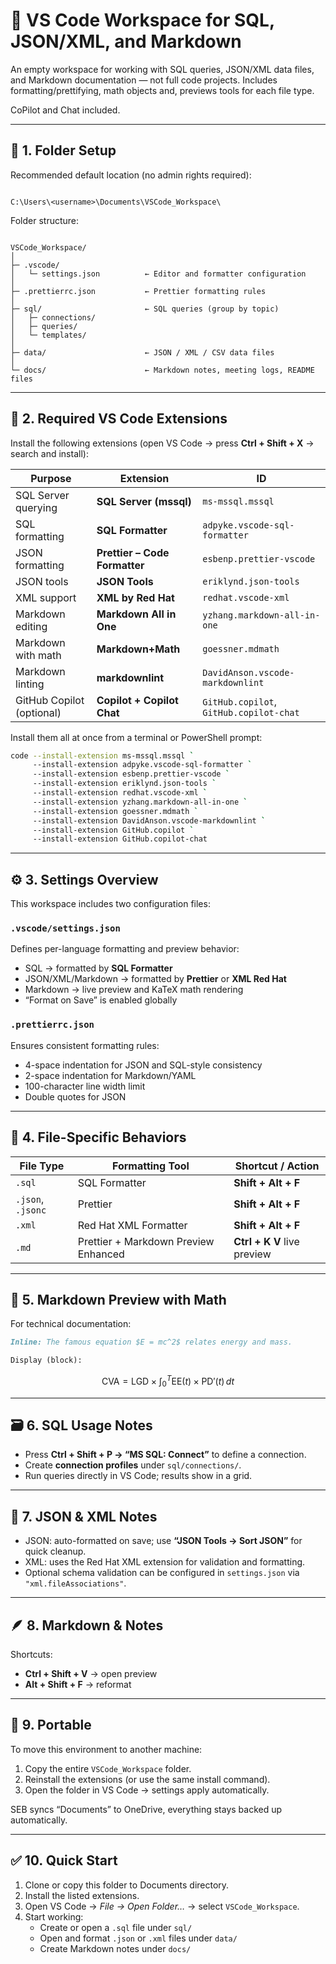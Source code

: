 # 🧰 VS Code Workspace for SQL, JSON/XML, and Markdown

An empty workspace for working with SQL queries, JSON/XML data files, and Markdown documentation — not full code projects. Includes formatting/prettifying, math objects and, previews tools for each file type.

CoPilot and Chat included.

---

## 📍 1. Folder Setup

Recommended default location (no admin rights required):

```markdownlint

C:\Users\<username>\Documents\VSCode_Workspace\
```

Folder structure:

```markdownlint

VSCode_Workspace/
│
├─ .vscode/
│   └─ settings.json          ← Editor and formatter configuration
│
├─ .prettierrc.json           ← Prettier formatting rules
│
├─ sql/                       ← SQL queries (group by topic)
│   ├─ connections/
│   ├─ queries/
│   └─ templates/
│
├─ data/                      ← JSON / XML / CSV data files
│
└─ docs/                      ← Markdown notes, meeting logs, README files
```

---

## 🧩 2. Required VS Code Extensions

Install the following extensions (open VS Code → press **Ctrl + Shift + X** → search and install):

| Purpose                   | Extension                     | ID                                      |
| ------------------------- | ----------------------------- | --------------------------------------- |
| SQL Server querying       | **SQL Server (mssql)**        | `ms-mssql.mssql`                        |
| SQL formatting            | **SQL Formatter**             | `adpyke.vscode-sql-formatter`           |
| JSON formatting           | **Prettier – Code Formatter** | `esbenp.prettier-vscode`                |
| JSON tools                | **JSON Tools**                | `eriklynd.json-tools`                   |
| XML support               | **XML by Red Hat**            | `redhat.vscode-xml`                     |
| Markdown editing          | **Markdown All in One**       | `yzhang.markdown-all-in-one`            |
| Markdown with math        | **Markdown+Math**             | `goessner.mdmath`                       |
| Markdown linting          | **markdownlint**              | `DavidAnson.vscode-markdownlint`        |
| GitHub Copilot (optional) | **Copilot + Copilot Chat**    | `GitHub.copilot`, `GitHub.copilot-chat` |

Install them all at once from a terminal or PowerShell prompt:

```bash
code --install-extension ms-mssql.mssql `
     --install-extension adpyke.vscode-sql-formatter `
     --install-extension esbenp.prettier-vscode `
     --install-extension eriklynd.json-tools `
     --install-extension redhat.vscode-xml `
     --install-extension yzhang.markdown-all-in-one `
     --install-extension goessner.mdmath `
     --install-extension DavidAnson.vscode-markdownlint `
     --install-extension GitHub.copilot `
     --install-extension GitHub.copilot-chat
```

---

## ⚙️ 3. Settings Overview

This workspace includes two configuration files:

### `.vscode/settings.json`

Defines per-language formatting and preview behavior:

- SQL → formatted by **SQL Formatter**
- JSON/XML/Markdown → formatted by **Prettier** or **XML Red Hat**
- Markdown → live preview and KaTeX math rendering
- “Format on Save” is enabled globally

### `.prettierrc.json`

Ensures consistent formatting rules:

- 4-space indentation for JSON and SQL-style consistency
- 2-space indentation for Markdown/YAML
- 100-character line width limit
- Double quotes for JSON

---

## 🧮 4. File-Specific Behaviors

| File Type         | Formatting Tool                      | Shortcut / Action           |
| ----------------- | ------------------------------------ | --------------------------- |
| `.sql`            | SQL Formatter                        | **Shift + Alt + F**         |
| `.json`, `.jsonc` | Prettier                             | **Shift + Alt + F**         |
| `.xml`            | Red Hat XML Formatter                | **Shift + Alt + F**         |
| `.md`             | Prettier + Markdown Preview Enhanced | **Ctrl + K V** live preview |

---

## 🧠 5. Markdown Preview with Math

For technical documentation:

```markdown
Inline: The famous equation $E = mc^2$ relates energy and mass.

Display (block):
```

$$
\text{CVA} = \text{LGD} \times \int_0^T \text{EE}(t) \times \text{PD}'(t) \, dt
$$

---

## 🗃️ 6. SQL Usage Notes

- Press **Ctrl + Shift + P → “MS SQL: Connect”** to define a connection.
- Create **connection profiles** under `sql/connections/`.
- Run queries directly in VS Code; results show in a grid.

---

## 🧩 7. JSON & XML Notes

- JSON: auto-formatted on save; use **“JSON Tools → Sort JSON”** for quick cleanup.
- XML: uses the Red Hat XML extension for validation and formatting.
- Optional schema validation can be configured in `settings.json` via `"xml.fileAssociations"`.

---

## 🪶 8. Markdown & Notes

Shortcuts:

- **Ctrl + Shift + V** → open preview
- **Alt + Shift + F** → reformat

---

## 🔄 9. Portable

To move this environment to another machine:

1. Copy the entire `VSCode_Workspace` folder.
2. Reinstall the extensions (or use the same install command).
3. Open the folder in VS Code → settings apply automatically.

SEB syncs “Documents” to OneDrive, everything stays backed up automatically.

---

## ✅ 10. Quick Start

1. Clone or copy this folder to Documents directory.
2. Install the listed extensions.
3. Open VS Code → _File → Open Folder…_ → select `VSCode_Workspace`.
4. Start working:
   - Create or open a `.sql` file under `sql/`
   - Open and format `.json` or `.xml` files under `data/`
   - Create Markdown notes under `docs/`
